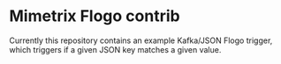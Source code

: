 # Mimetrix Flogo contrib

Currently this repository contains an example Kafka/JSON Flogo trigger, which
triggers if a given JSON key matches a given value.
